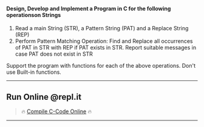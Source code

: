 #### Design, Develop and Implement a Program in C for the following operationson Strings
1. Read a main String (STR), a Pattern String (PAT) and a Replace String (REP)
2. Perform Pattern Matching Operation: Find and Replace all occurrences of PAT in
STR with REP if PAT exists in STR. Report suitable messages in case PAT does
not exist in STR

Support the program with functions for each of the above operations. Don't use
Built-in functions.
***
## Run Online @repl.it
> 🔥 [Compile C-Code Online](https://repl.it/@dntandan/stringoperations) 🔥
***
